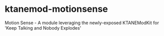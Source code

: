 # ktanemod-motionsense
Motion Sense - A module leveraging the newly-exposed KTANEModKit for 'Keep Talking and Nobody Explodes'
